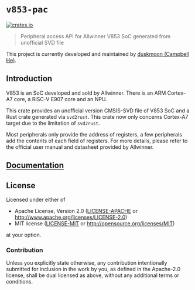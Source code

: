 # `v853-pac`

[![crates.io](https://img.shields.io/crates/v/v853-pac.svg)](https://crates.io/crates/v853-pac)

> Peripheral access API for Allwinner V853 SoC generated from unofficial SVD file

This project is currently developed and maintained by [duskmoon (Campbell He)](https://github.com/duskmoon314).

## Introduction

V853 is an SoC developed and sold by Allwinner. There is an ARM Cortex-A7 core, a RISC-V E907 core and an NPU.

This crate provides an unofficial version CMSIS-SVD file of V853 SoC and a Rust crate generated via `svd2rust`. This crate now only concerns Cortex-A7 target due to the limitation of `svd2rust`.

Most peripherals only provide the address of registers, a few peripherals add the contents of each field of registers. For more details, please refer to the official user manual and datasheet provided by Allwinner.

## [Documentation](https://docs.rs/crate/v853-pac)

## License

Licensed under either of

- Apache License, Version 2.0 ([LICENSE-APACHE](LICENSE-APACHE) or
  http://www.apache.org/licenses/LICENSE-2.0)
- MIT license ([LICENSE-MIT](LICENSE-MIT) or http://opensource.org/licenses/MIT)

at your option.

### Contribution

Unless you explicitly state otherwise, any contribution intentionally submitted for inclusion in the work by you, as defined in the Apache-2.0 license, shall be dual licensed as above, without any additional terms or conditions.
